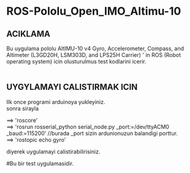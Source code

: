 # ROS-Pololu_Open_IMO_Altimu-10
## ACIKLAMA
Bu uygulama pololu AltIMU-10 v4 Gyro, Accelerometer, Compass, and Altimeter (L3GD20H, LSM303D, and LPS25H Carrier) ' in
ROS (Robot operating system) icin olusturulmus test kodlarini icerir. 
<br><br>

## UYGYLAMAYI CALISTIRMAK ICIN

Ilk once programi arduinoya yukleyiniz.<br>
sonra sirayla <br>

==> 'roscore' <br>
==> 'rosrun rosserial_python serial_node.py _port:=/dev/ttyACM0 _baud:=115200' //burada _port sizin ardunionuzun balandigi porttur.<br>
==> 'rostopic echo gyro' <br>

diyerek uygulamayi calistirabilirisiniz.

#Bu bir test uygulamasidir.
